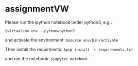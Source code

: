 # assignmentVW

Please run the ipython notebook under python3, e.g.:

``$virtualenv env --python=python3``

and activate the environment:
``$source env/bin/activate``

Then install the requirments:
``$pip install -r requirements.txt``

and run the notebook:
``$jupyter notebook``

